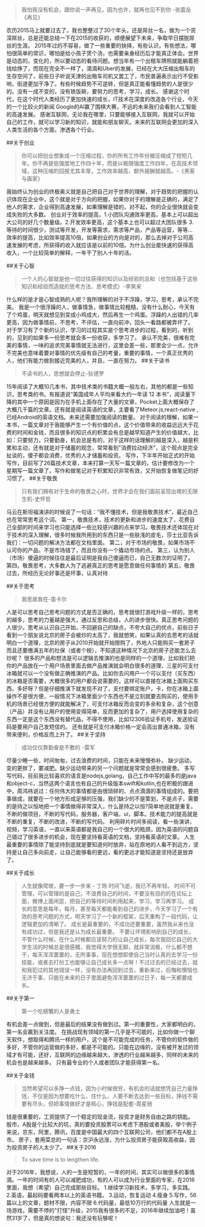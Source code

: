 >我怕我没有机会，跟你说一声再见，因为也许，就再也见不到你 -张震岳《再见》

农历2015马上就要过去了，我也整整过了30个年头，还是屌丝一名，做为一个资深屌丝，总是还能总结一下在2015的收获的，顺便展望下未来，争取早日摆脱屌丝的生涯。
2015年过的不容易，做了一些重要的抉择，有些认识，有些想法，哪怕很简单的常识，哪怕是给小孩子煲个汤，也需要亲身经历后才能真正体会。世界是动态的，变化的，所以要动态的看待问题。想当年有一个出租车牌照就能躺着把钱给挣了，而现在完全不一样了，滴滴和Uber的发展，已经在大大压缩出租车的生存空间了，前些日子听说天津的出租车司机又罢工了，市民普遍表示出行不受影响，街道更加干净了。有些时候趋势不可逆转，但是真正能看懂趋势的人是很少的。没有一成不变的，没有铁饭碗，要努力的思考，学习，成长。
感谢这个时代，在这个时代人类经历了更加快速的成长，IT技术在深度的改造各个行业，今天的一个比较火的新闻 Google的AI赢了围棋大赛，不远的未来我们会看到人工智能的高速发展。
感谢互联网，无论我在哪里，只要能够接入互联网，我就可以开始自己的工作，就可以学习新的知识，就能和朋友聊天。未来的互联网会更加的深入人类生活的各个方面，渗透各个行业。

##关于创业
>你可以把创业想象成一个压缩过程，你的所有工作年份被压缩成了短短几年。你不再是低强度地工作四十年，而是以极限强度工作四年。在高技术领域，这种压缩的回报尤其丰厚，工作效率越高，额外报酬就越高。-《黑客与画家》

我始终认为创业的终极奥义就是自己把自己对于世界的理解，对于趋势的把握的认识体现在企业中，这个就是对于方向的把握，如果你对于的理解是正确的，满足了他人的需求，企业得到高速发展，如果理解是错的，对不起，你的企业很快就会变成失败的大多数。
创业对于效率的提高，1.小团队沟通效率更高，基本上可以超出大公司的好几个数量级。2.开发效率更高，这个基本上也可以超过大团队很多 3.等待的时间很少，测试等开发，开发等需求，需求等产品，产品等运营，等等...
效率的提高，比如效率提高10倍，如果创业的方向是对的，那么去掉对于公司高速发展的考虑，所获得的收入就应该是以前的10倍。为什么创业能快速的获得高收入，一个比较简单的解释，一年干了别人十年的活。
	
##关于心智
>一个人的心智就是他一切过往获得的知识以及经验的总和（也包括基于这些知识和经验而造就的思考方法、思考模式）-李笑来

什么样的是才是心智成熟的人呢？我所理解的对于不浮躁，学习，思考，承认不完美。
我是一个很浮躁的人，做事情急，做事情比较粗糙，没有什么耐心，今天有了个鸡蛋，明天就想见到变成小鸡成大，然后再生一个鸡蛋。浮躁的人出错的几率更高，因为做事情前，不思考，不评估，一直向前冲，回头一看路都被弄坏了。
对于学习有了个新的认识，学习的过程其实是个思考进步的过程，看到的，听到的，见到的如果多一份思考就会多一份收获，多学习了。
承认不完美，很难有完美的事情，一味的追求完美事情就无法进行，这里会差一些，那里会少一点，允许不完美也意味着要对事情的优先级有自己的考量，重要的事情，一个真正优秀的人，他们有能力做到接近完美的人，并且，一直在努力。
##关于读书
>不读书的人，思想就会停止-狄德罗

15年阅读了大概10几本书，其中技术类的书籍大概一般左右，其他的都是一些知识，思考类的书。有报道说“美国成年人平均来看大约一年读 12 本书“，阅读量下降的其中一个原因是因为在手机上面存在了大量的文章，Pocket上面大概保存了大概几千篇的文章。还有就是阅读英语的文章，主要看了Meteor.js,react-native , 已经Android的英语文档。未来还需要加强阅读的数量。
对于阅读的理解，如果一本书，一篇文章对于我能够产生一个有价值的点，这个价值带来的收益远远大于花费的时间和金钱，而且很多的知识点的积累会有总是越早知道产生的价值越大，比如：只要努力，只要勤奋，机会总是有的，对于这样的话理解的越是深入，越是积累和主动，还有就是对于储蓄的观念，常常看到"消费拉动经济"，这个观点是完全扯谈的，傻子都会消费，优秀的人才储蓄和投资。
写作，下半年开始正式的开始写作，目前写了26篇技术文章，本来打算一天写一篇文章的，估计要修改为一个星期写一篇文章了。写作和做笔记对于积累知识非常有效，又开始恢复做笔记的好习惯了。
##关于敬畏
>只有我们拥有对于生命的敬畏之心时，世界才会在我们面前呈现出塔的无限生机-史怀哲

马云在斯坦福演讲的时候说了一句话：“我不懂技术，但是我敬畏技术”，最近自己也在常常思考这个词。
第一，敬畏技术，技术的更新和进步的速度太了，花费自己全部的时间来学习也只能选择一些比较感兴趣的点来学习。敬畏技术还体现在对于技术的深入理解，很多时候我所用到的东西只是一些肤浅的皮毛，莎士比亚告诉我们：一切问题的解决方法都在文档里面。
第二，对于市场的敬畏，如果市场不认可你的产品，不是市场错了，而且你没有一个撬动市场的点。
第三，认为别人（市场）傻逼的时候往往是最后证明是我自己傻逼而已，自己无数次的证明了。
第四，敬畏思考，大多数人为了逃避真正的思考是愿意做任何事情的
第五，敬畏过去，所经历无论好事还是坏事，认真对待
	
##关于思考
>我思故我在-笛卡尔

人是可以思考自己思考问题的方式是否正确的，思考就很打游戏升级一样的，思考的越多，思考的力量越是强大，通过反思和总结，人的进步很快。真正思考问题的人很少。思考从认识自己开始，不回避自己的缺点，不夸大自己的优点，前些日子看到一个朋友说北京的房子会被炒的太高了，我就想笑，如果认真的去思考的话就明白一个道理，北京的房子从2010开始就开始限购了，外地人只能购买一套房子而且还要缴满五年的社保（或者个税），不知道这种情况下北京的房子还能怎么去炒呢？
很多的产品和想法是可以逻辑去推演的也是同样的一个道理，比如我们把你的产品放在一个用户场景里面去做产品推演就会明白很多的道理，三星的可支付冰箱就可以一个没有做正确推演的产品。比如你去问用户一个可以支付（买东西）的冰箱是否需要，大概很多的用户都会说需要的，这样可以直接在冰箱上面购买东西，多好呀？但是仔细推演下就发现不对了，支付要绑定账户，卡，你在冰箱上面操作不是很方便，一般情况下冰箱里面少个东西也不是立刻就要去购买的，使用手机的场景已经很方便的就能解决了，可支付冰箱反而会变的多余和复杂，这个创意（产品）并没有让用户的使用变得简单，反而更加的复杂了，用户选择使用复杂的东西一定是这个东西没有替代品，不得不使用，比如12306验证手机号，发送验证码是要用户自己发短信的。
还有就是可支付冰箱价格一定会高出普通冰箱，没有带来便利，价格反而上升了。
##关于坚持
>成功仅仅靠勤奋是不敷的 -雷军

尽量少睡一些，时间匆匆，过去浪费的时间，只能在未来慢慢弥补。
缺少运动，变的更胖了，要减肥。缺少运动带来的另一个问题就是常常会感到很疲惫。
多写写代码，目前我比较喜欢的语言是nodejs,golang，自己工作中写的最多的是java和object-c，当然这两个语言也有自己的升级版本swift和kotlin,也在积极的跟进中，周鸿祎说过：任何伟大的事情都是由很琐碎的、点点滴滴的事情组成的。要把事做成，就要在一个地方形成足够的压强，我们缺少的不是策划，不是点子，需要的是持之以恒地把一个事情做得非常深入，什么是持之以恒?简单地说就是重复。不断的做项目，不断的写代码，服务器，客户端，ui，脚本。技术能力的提高就是不断的重复，不断的改进，不断的写代码。
利用碎片时间多阅读，看一些演讲，视频，学习英语，一直以来英语都是我自己的一个很大的瓶颈，因为英语的问题自己错过了很多进步的机会，现在要坚持看英语的文档，坚持看英语的文章。
人生最重要的事情除了能坚持到底就是要知道何时放弃，站在原地的人看不到远方，坚持是让自己多向前走，让自己能够看的更远，看的更远才能知道是坚持还是放弃了。

##关于成长
>人生就像爬坡，要一步一步来 - 丁玲
时间飞逝，我已不再年轻。
时间不可管理，可以管理的是自己，不浪费自己的时间，不要没有目的的在论坛上面，微博上面闲逛，把自己的等待时间利用起来，学习，学习再学习。
成长的意思是每年，每月，甚至每天都能看到自己的进步，今天学习了一个有效的思考问题的方式，明天学习了一个新的框架，后天重构了一段代码，让逻辑更加的清晰了。
成长是最重要的，不成功还要重要，虽然我从来也没有成功过，但是我还是认为成长最重要。
不要让环境影响到自己的成长，不管什么时候，在什么时候都应该努力的让自己成长，每次我回忆自己的大学生活的时候总是很感概，我觉得大学很无聊，就非常消极，什么都不想干，每天浑浑噩噩的，无所事事，现在想想即使自己当时认真的去学习一份技能，或者去打份工也能够让自己成长多一点呀！不过过去的已经过去，就和我犯过的其他错误一样，没有办法再回到过去，重新来过，后悔和懊恼也无济于事，只能在未来的日子里面避免浑浑噩噩的过日子，每一天都要成长。

##关于第一
>第一个吃螃蟹的人是勇士

有机会差一点做到，但是最后的结果没有做到过。第一的重要性，大家都明白的，第一名会赢到关注度。
在挑战现有领域的第一几乎是不可能的，比如你做一个聊天软件，想取得和腾讯一样的用户，这个是不可能完成的任务，不管你的软件做的多好，不管你的运营做的多好，都是不可能的。只能在边缘的，没有被开发过的领域才有可能，还好，互联网的边缘越来越大，渗透的行业越来越多，同样的未来的机会也是越来越多。
只有最专业的个人或者团队才能获得第一名。

##关于金钱
>当然希望可以多挣一点钱，因为小时候很穷，有机会的话就想凭自己力量挣钱，不仅是因为想要吃什么、住什么，人要不断去达到一些目标，挣钱不需要有尽头，但把事情做好才是核心，挣钱是配套-周星驰

钱是很重要的，工资提供了一个稳定的现金流，投资才是财务自由之路的钥匙。
股市，A股是个比较大的坑，真的要投资股票可以考虑下港股或者美股，举个例子来说，京东，阿里，腾讯，百度是中国最大的四个互联网公司，他们都不在A股上市。
房子，套用菜总的一句话：京沪永远涨，为什么投资房子能获取高收益，因为投资房子的人太少了。
##关于2016
>To save time is to lengthen life. 

对于2016年，我想说，人的一生是短暂的，一年的时间，其实可以做很多的事情滴。一年的时间有的人可以减肥成功，有的人可以成为行业里面的专家，在2016里面，我想（希望）自己完成那些目标。
	1.继续学习新技术，多学习，多实践。
	2.英语，最起码要看两本以上的英语书籍。
	3.运动，恢复运动
	4.瘦身
	5.写作，56篇以上的文章，题材不限，内容不限
	6.代码量，最低10万行的代码量
人生就是一场游戏，需要不停的"打怪"升级，2015我有很多的不足，2016年继续加油吧！虽然31岁了，但是真的想说句：我还没有玩够呢！



